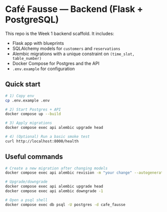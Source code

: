 
# Café Fausse — Backend (Flask + PostgreSQL)

This repo is the Week 1 backend scaffold. It includes:
- Flask app with blueprints
- SQLAlchemy models for `customers` and `reservations`
- Alembic migrations with a unique constraint on `(time_slot, table_number)`
- Docker Compose for Postgres and the API
- `.env.example` for configuration

## Quick start

```bash
# 1) Copy env
cp .env.example .env

# 2) Start Postgres + API
docker compose up --build

# 3) Apply migrations
docker compose exec api alembic upgrade head

# 4) (Optional) Run a basic smoke test
curl http://localhost:8000/health
```

## Useful commands

```bash
# Create a new migration after changing models
docker compose exec api alembic revision -m "your change" --autogenerate

# Upgrade/downgrade
docker compose exec api alembic upgrade head
docker compose exec api alembic downgrade -1

# Open a psql shell
docker compose exec db psql -U postgres -d cafe_fausse
```
